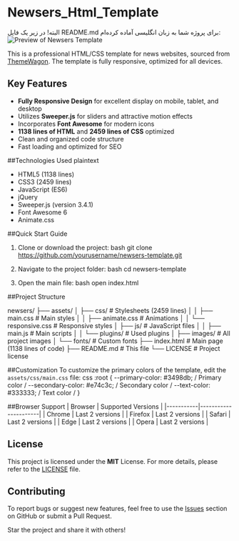 # Newsers_Html_Template
البته! در زیر یک فایل README.md برای پروژه شما به زبان انگلیسی آماده کرده‌ام:
![Preview of Newsers Template](preview.jpg)

This is a professional HTML/CSS template for news websites, sourced from [ThemeWagon](https://themewagon.com). The template is fully responsive, optimized for all devices.

## Key Features
- **Fully Responsive Design** for excellent display on mobile, tablet, and desktop 
- Utilizes **Sweeper.js** for sliders and attractive motion effects
- Incorporates **Font Awesome** for modern icons
- **1138 lines of HTML** and **2459 lines of CSS** optimized
- Clean and organized code structure 
- Fast loading and optimized for SEO 

##Technologies Used
plaintext
- HTML5 (1138 lines)
- CSS3 (2459 lines)
- JavaScript (ES6)
- jQuery
- Sweeper.js (version 3.4.1)
- Font Awesome 6
- Animate.css

##Quick Start Guide
1. Clone or download the project:
bash
git clone https://github.com/yourusername/newsers-template.git

2. Navigate to the project folder:
bash
cd newsers-template

3. Open the main file:
bash
open index.html

##Project Structure

newsers/
├── assets/
│   ├── css/                # Stylesheets (2459 lines)
│   │   ├── main.css        # Main styles
│   │   ├── animate.css      # Animations
│   │   └── responsive.css    # Responsive styles
│   ├── js/                 # JavaScript files
│   │   ├── main.js         # Main scripts
│   │   └── plugins/        # Used plugins
│   ├── images/             # All project images
│   └── fonts/              # Custom fonts
├── index.html              # Main page (1138 lines of code)
├── README.md               # This file
└── LICENSE                 # Project license

##Customization
To customize the primary colors of the template, edit the `assets/css/main.css` file:
css
:root {
    --primary-color: #3498db;   / Primary color /
    --secondary-color: #e74c3c; / Secondary color /
    --text-color: #333333;      / Text color /
}

##Browser Support
| Browser   | Supported Versions   |
|-----------|----------------------|
| Chrome    | Last 2 versions      |
| Firefox   | Last 2 versions      |
| Safari    | Last 2 versions      |
| Edge      | Last 2 versions      |
| Opera     | Last 2 versions      |

## License
This project is licensed under the **MIT** License. For more details, please refer to the [LICENSE](LICENSE) file.

## Contributing
To report bugs or suggest new features, feel free to use the [Issues]([https://github.com/yourusername/newsers-template/issues](https://github.com/mehrdad06/Newsers_Html_Template.git)) section on GitHub or submit a Pull Request.

 Star the project and share it with others!


